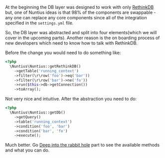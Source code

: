 At the beginning the DB layer was designed to work with only 
[RethinkDB](http://www.rethinkdb.com) but, one of Nuntius ideas is that 98% of
the components are swappable - any one can replace any core components since all
of the integration specified in the `settings.yml` file.

So, the DB layer was abstracted and split into four elements(which we will cover
in the upcoming parts). Another reason is the on boarding process of new
developers which need to know how to talk with RethinkDB.

Before the change you would need to do something like:

```php
<?php
  \Nuntius\Nuntius::getRethinkDB()
    ->getTable('running_context')
    ->filter(\r\row('foo')->eq('bar'))
    ->filter(\r\row('bar')->ne('fo'))
    ->run($this->db->getConnection())
    ->toArray();
```

Not very nice and intuitive. After the abstraction you need to do:

```php
<?php
  \Nuntius\Nuntius::getDb()
    ->getQuery()
    ->table('running_context')
    ->condition('foo', 'bar')
    ->condition('bar', 'fo')
    ->execute();
```

Much better. Go [Deep into the rabbit hole](The_DB_layer/Deep_into_the_rabbit_hole.html) part to
see the available methods and what you can do.
